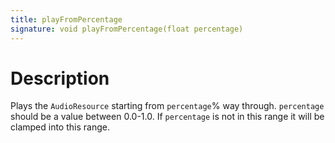 ```yaml
---
title: playFromPercentage
signature: void playFromPercentage(float percentage)
---
```



# Description
Plays the `AudioResource` starting from `percentage`% way through. `percentage` should be a value between 0.0-1.0. If `percentage` is not in this range it will be clamped into this range.
